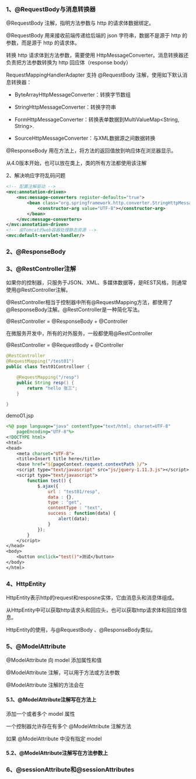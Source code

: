 ### 1、@RequestBody与消息转换器

@RequestBody 注解，指明方法参数与 http 的请求体数据绑定。

@RequestBody 用来接收前端传递给后端的 json 字符串，数据不是源于 http 的参数，而是源于 http 的请求体。

转换 http 请求体到方法参数，需要使用 HttpMessageConverter。消息转换器还负责把方法参数转换为 http 回应体（response body）

RequestMappingHandlerAdapter 支持 @RequestBody 注解，使用如下默认消息转换器：

* ByteArrayHttpMessageConverter：转换字节数组

* StringHttpMessageConverter：转换字符串

* FormHttpMessageConverter：转换表单数据到MultiValueMap<String, String>.

* SourceHttpMessageConverter：与XML数据源之间数据转换

@ResponseBody 用在方法上，将方法的返回值放到响应体在浏览器显示。

从4.0版本开始，也可以放在类上，类的所有方法都使用该注解



2、解决响应字符乱码问题

~~~xml
<!-- 配置注解驱动 -->
<mvc:annotation-driven>
	<mvc:message-converters register-defaults="true">
    	<bean class="org.springframework.http.converter.StringHttpMessageConverter">
        	<constructor-arg value="UTF-8"></constructor-arg>
    	</bean>
	</mvc:message-converters>
</mvc:annotation-driven>
<!-- 由Tomcat的web容器处理静态资源 -->
<mvc:default-servlet-handler/>
~~~





### 2、@ResponseBody





### 3、@RestController注解

如果你的控制器，只服务于JSON、XML、多媒体数据等，是REST风格，则通常使用@RestController注解。

@RestController相当于控制器中所有@RequestMapping方法，都使用了@ResponseBody注解。@RestController是一种简化写法。

@RestController = @ResponseBody + @Controller

在微服务开发中，所有的对外服务，一般都使用@RestController



@RestController = @RequestBody + @Controller

~~~java
@RestController
@RequestMapping("/test01")
public class Test01Controlloer {

	@RequestMapping("/resp")
	public String resp() {
		return "hello 张三";
	}
	
}
~~~

demo01.jsp

~~~jsp
<%@ page language="java" contentType="text/html; charset=UTF-8"
    pageEncoding="UTF-8"%>
<!DOCTYPE html>
<html>
<head>
	<meta charset="UTF-8">
	<title>Insert title here</title>
	<base href="${pageContext.request.contextPath }/">
	<script type="text/javascript" src="js/jquery-1.11.3.js"></script>
	<script type="text/javascript">
		function test() {
			$.ajax({
				url : "test01/resp",
				data : {},
				type : "get",
				contentType : "text",
				success : function(data) {
					alert(data);
				}
			});
		}
	</script>
</head>
<body>
	<button onclick="test()">测试</button>
</body>
</html>
~~~





### 4、HttpEntity

HttpEntity表示http的request和resposne实体，它由消息头和消息体组成。

从HttpEntity中可以获取http请求头和回应头，也可以获取http请求体和回应体信息。

HttpEntity的使用，与@RequestBody 、@ResponseBody类似。





### 5、@ModelAttribute

@ModelAttribute 向 model 添加属性和值

@ModelAttribute 注解，可以用于方法或方法参数

@ModelAttribute 注解的方法会在





#### 5.1、@ModelAttribute注解写在方法上

添加一个或者多个 model 属性

一个控制器允许存在有多个 @ModelAttribute 注解方法

如果 @ModelAttribute 中没有指定 model 



#### 5.2、@ModelAttribute注解写在方法参数上





### 6、@sessionAttribute和@sessionAttributes














